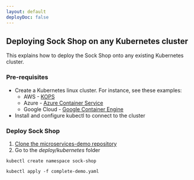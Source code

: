 ```yaml
---
layout: default
deployDoc: false
---
```


## Deploying Sock Shop on any Kubernetes cluster

This explains how to deploy the Sock Shop onto any existing Kubernetes cluster.

### Pre-requisites

- Create a Kubernetes linux cluster.  For instance, see these examples:
  - AWS - [KOPS](https://github.com/kubernetes/kops)
  - Azure - [Azure Container Service](https://docs.microsoft.com/azure/container-service/container-service-kubernetes-walkthrough)
  - Google Cloud - [Google Container Engine](https://cloud.google.com/container-engine/docs/clusters/operations)
- Install and configure kubectl to connect to the cluster

### Deploy Sock Shop

1. [Clone the microservices-demo repository](https://github.com/microservices-demo/microservices-demo)
2. Go to the *deploy/kubernetes* folder

```
kubectl create namespace sock-shop

kubectl apply -f complete-demo.yaml
```
